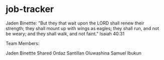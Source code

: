 # job-tracker

Jaden Binettte: "But they that wait upon the LORD shall renew their strength; they shall mount up with wings as eagles; they shall run, and not be weary; and they shall walk, and not faint." Isaiah 40:31

Team Members:

Jaden Binettte
Shared Ordaz Santillan
Oluwashina Samuel Ibukun
